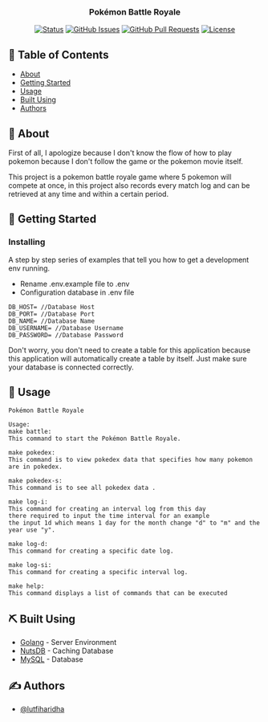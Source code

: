 <h3 align="center">Pokémon Battle Royale</h3>

<div align="center">

[![Status](https://img.shields.io/badge/status-active-success.svg)]()
[![GitHub Issues](https://img.shields.io/github/issues-pr/kylelobo/The-Documentation-Compendium.svg)](https://github.com/lutfiharidha/sequis-test/issues)
[![GitHub Pull Requests](https://img.shields.io/github/issues-pr/kylelobo/The-Documentation-Compendium.svg)](https://github.com/lutfiharidha/sequis-test/pulls)
[![License](https://img.shields.io/badge/license-MIT-blue.svg)](/LICENSE)

</div>

## 📝 Table of Contents

- [About](#about)
- [Getting Started](#getting_started)
- [Usage](#usage)
- [Built Using](#built_using)
- [Authors](#authors)

## 🧐 About <a name = "about"></a>

First of all, I apologize because I don't know the flow of how to play pokemon because I don't follow the game or the pokemon movie itself.

This project is a pokemon battle royale game where 5 pokemon will compete at once, in this project also records every match log and can be retrieved at any time and within a certain period. 

## 🏁 Getting Started <a name = "getting_started"></a>

### Installing

A step by step series of examples that tell you how to get a development env running.

- Rename .env.example file to .env
- Configuration database in .env file
```
DB_HOST= //Database Host
DB_PORT= //Database Port
DB_NAME= //Database Name
DB_USERNAME= //Database Username
DB_PASSWORD= //Database Password
```
Don't worry, you don't need to create a table for this application because this application will automatically create a table by itself. Just make sure your database is connected correctly.

## 🎈 Usage <a name="usage"></a>

```
Pokémon Battle Royale

Usage:
make battle:
This command to start the Pokémon Battle Royale.

make pokedex:
This command is to view pokedex data that specifies how many pokemon are in pokedex.

make pokedex-s:
This command is to see all pokedex data .

make log-i:
This command for creating an interval log from this day
there required to input the time interval for an example
the input 1d which means 1 day for the month change "d" to "m" and the year use "y".

make log-d:
This command for creating a specific date log.

make log-si:
This command for creating a specific interval log.

make help:
This command displays a list of commands that can be executed
```

## ⛏️ Built Using <a name = "built_using"></a>

- [Golang](https://go.dev/) - Server Environment
- [NutsDB](https://github.com/nutsdb/nutsdb) - Caching Database
- [MySQL](https://www.mysql.com/) - Database

## ✍️ Authors <a name = "authors"></a>

- [@lutfiharidha](https://github.com/lutfiharidha) 

